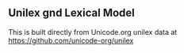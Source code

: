 Unilex gnd Lexical Model
----------------------

This is built directly from Unicode.org unilex data at
https://github.com/unicode-org/unilex
